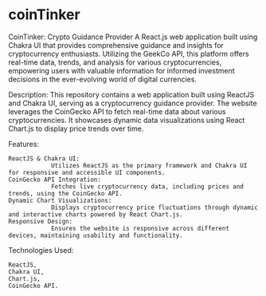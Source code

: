 # coinTinker
 CoinTinker: Crypto Guidance Provider  A React.js web application built using Chakra UI that provides comprehensive guidance and insights for cryptocurrency enthusiasts. Utilizing the GeekCo API, this platform offers real-time data, trends, and analysis for various cryptocurrencies, empowering users with valuable information for informed investment decisions in the ever-evolving world of digital currencies.
 
Description:
This repository contains a web application built using ReactJS and Chakra UI, serving as a cryptocurrency guidance provider. The website leverages the CoinGecko API to fetch real-time data about various cryptocurrencies. It showcases dynamic data visualizations using React Chart.js to display price trends over time.

Features:

    ReactJS & Chakra UI:  
                Utilizes ReactJS as the primary framework and Chakra UI for responsive and accessible UI components.
    CoinGecko API Integration:  
                Fetches live cryptocurrency data, including prices and trends, using the CoinGecko API.
    Dynamic Chart Visualizations: 
                Displays cryptocurrency price fluctuations through dynamic and interactive charts powered by React Chart.js.
    Responsive Design:   
                Ensures the website is responsive across different devices, maintaining usability and functionality.

Technologies Used:

    ReactJS,
    Chakra UI,
    Chart.js,
    CoinGecko API.
